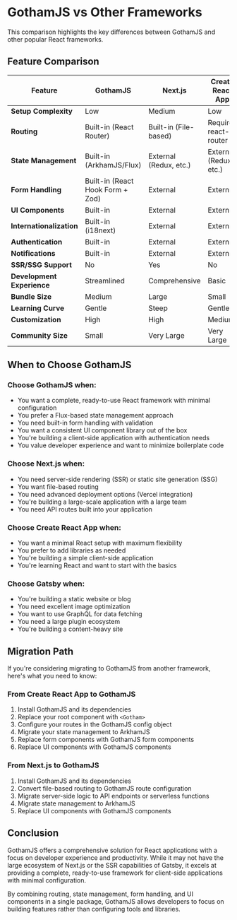 # GothamJS vs Other Frameworks

This comparison highlights the key differences between GothamJS and other popular React frameworks.

## Feature Comparison

| Feature | GothamJS | Next.js | Create React App | Gatsby |
|---------|----------|---------|-----------------|--------|
| **Setup Complexity** | Low | Medium | Low | Medium |
| **Routing** | Built-in (React Router) | Built-in (File-based) | Requires react-router | Built-in (Gatsby Router) |
| **State Management** | Built-in (ArkhamJS/Flux) | External (Redux, etc.) | External (Redux, etc.) | External (Redux, etc.) |
| **Form Handling** | Built-in (React Hook Form + Zod) | External | External | External |
| **UI Components** | Built-in | External | External | External |
| **Internationalization** | Built-in (i18next) | External | External | External |
| **Authentication** | Built-in | External | External | External |
| **Notifications** | Built-in | External | External | External |
| **SSR/SSG Support** | No | Yes | No | Yes |
| **Development Experience** | Streamlined | Comprehensive | Basic | Comprehensive |
| **Bundle Size** | Medium | Large | Small | Large |
| **Learning Curve** | Gentle | Steep | Gentle | Steep |
| **Customization** | High | High | Medium | Medium |
| **Community Size** | Small | Very Large | Very Large | Large |

## When to Choose GothamJS

### Choose GothamJS when:

- You want a complete, ready-to-use React framework with minimal configuration
- You prefer a Flux-based state management approach
- You need built-in form handling with validation
- You want a consistent UI component library out of the box
- You're building a client-side application with authentication needs
- You value developer experience and want to minimize boilerplate code

### Choose Next.js when:

- You need server-side rendering (SSR) or static site generation (SSG)
- You want file-based routing
- You need advanced deployment options (Vercel integration)
- You're building a large-scale application with a large team
- You need API routes built into your application

### Choose Create React App when:

- You want a minimal React setup with maximum flexibility
- You prefer to add libraries as needed
- You're building a simple client-side application
- You're learning React and want to start with the basics

### Choose Gatsby when:

- You're building a static website or blog
- You need excellent image optimization
- You want to use GraphQL for data fetching
- You need a large plugin ecosystem
- You're building a content-heavy site

## Migration Path

If you're considering migrating to GothamJS from another framework, here's what you need to know:

### From Create React App to GothamJS

1. Install GothamJS and its dependencies
2. Replace your root component with `<Gotham>`
3. Configure your routes in the GothamJS config object
4. Migrate your state management to ArkhamJS
5. Replace form components with GothamJS form components
6. Replace UI components with GothamJS components

### From Next.js to GothamJS

1. Install GothamJS and its dependencies
2. Convert file-based routing to GothamJS route configuration
3. Migrate server-side logic to API endpoints or serverless functions
4. Migrate state management to ArkhamJS
5. Replace UI components with GothamJS components

## Conclusion

GothamJS offers a comprehensive solution for React applications with a focus on developer experience and productivity. While it may not have the large ecosystem of Next.js or the SSR capabilities of Gatsby, it excels at providing a complete, ready-to-use framework for client-side applications with minimal configuration.

By combining routing, state management, form handling, and UI components in a single package, GothamJS allows developers to focus on building features rather than configuring tools and libraries.